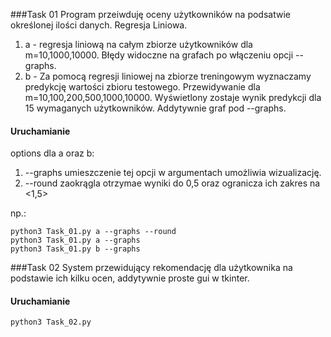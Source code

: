 ###Task 01
Program przeiwduję oceny użytkowników na podsatwie określonej ilości danych. Regresja Liniowa.
1. a - regresja liniową na całym zbiorze użytkowników dla m=10,1000,10000. Błędy widoczne na grafach po włączeniu opcji --graphs.
2. b - Za pomocą regresji liniowej na zbiorze treningowym wyznaczamy predykcję wartości zbioru testowego.
Przewidywanie dla m=10,100,200,500,1000,10000. Wyświetlony zostaje wynik predykcji dla 15 wymaganych użytkowników. Addytywnie graf pod --graphs.
#### Uruchamianie
options dla a oraz b:
 1. --graphs  umieszczenie tej opcji w argumentach umożliwia wizualizację.
 2. --round   zaokrągla otrzymae wyniki do 0,5 oraz ogranicza ich zakres na <1,5>

np.:
~~~
python3 Task_01.py a --graphs --round
python3 Task_01.py a --graphs 
python3 Task_01.py b --graphs 
~~~

###Task 02
System przewidujący rekomendację dla użytkownika na podstawie ich kilku ocen, addytywnie proste gui w tkinter.
#### Uruchamianie
~~~
python3 Task_02.py
~~~